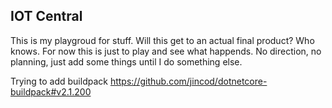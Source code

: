 ## IOT Central

This is my playgroud for stuff.
Will this get to an actual final product? Who knows. For now this is just to play and see what happends.
No direction, no planning, just add some things until I do something else.

Trying to add buildpack
https://github.com/jincod/dotnetcore-buildpack#v2.1.200


